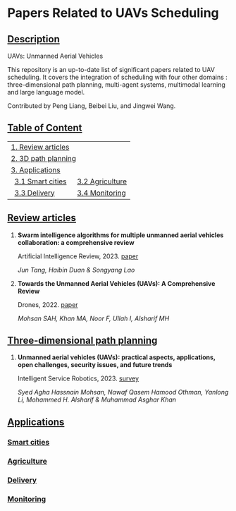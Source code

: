 # Papers Related to UAVs Scheduling

## [Description](#description)
UAVs: Unmanned Aerial Vehicles

This repository is an up-to-date list of significant papers related to UAV scheduling. It covers the integration of scheduling with four other domains : three-dimensional path planning, multi-agent systems, multimodal learning and large language model.

Contributed by Peng Liang, Beibei Liu, and Jingwei Wang.

## [Table of Content](#content)

<table>
<tr><td colspan="2"><a href="#review-articles">1. Review articles</a></td></tr> 
<tr><td colspan="2"><a href="#three-dimensional-path-planning">2. 3D path planning</a></td></tr>
<tr><td colspan="2"><a href="#applications">3. Applications</a></td></tr> 
<tr>
    <td>&ensp;<a href="#smart-cities">3.1 Smart cities</a></td>
    <td>&ensp;<a href="#agriculture">3.2 Agriculture</a></td>
</tr> 
<tr>
    <td>&ensp;<a href="#delivery">3.3 Delivery</a></td>
    <td>&ensp;<a href="#monitoring">3.4 Monitoring</a></td>
</tr>


</table>

## [Review articles](#content)
1. **Swarm intelligence algorithms for multiple unmanned aerial vehicles collaboration: a comprehensive review**

   Artificial Intelligence Review, 2023. [paper](https://doi.org/10.1007/s10462-022-10281-7)

    *Jun Tang, Haibin Duan & Songyang Lao* 

1. **Towards the Unmanned Aerial Vehicles (UAVs): A Comprehensive Review**

   Drones, 2022. [paper](https://doi.org/10.3390/drones6060147)

   *Mohsan SAH, Khan MA, Noor F, Ullah I, Alsharif MH*
    
## [Three-dimensional path planning](#content)   

1. **Unmanned aerial vehicles (UAVs): practical aspects, applications, open challenges, security issues, and future trends**

   Intelligent Service Robotics, 2023. [survey](https://doi.org/10.1007/s11370-022-00452-4)

   *Syed Agha Hassnain Mohsan, Nawaf Qasem Hamood Othman, Yanlong Li, Mohammed H. Alsharif & Muhammad Asghar Khan*

## [Applications](#content)

### [Smart cities](#content)



### [Agriculture](#content)



### [Delivery](#content)



### [Monitoring](#content)








